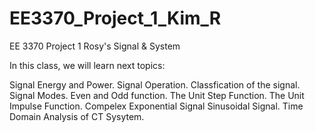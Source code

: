 # EE3370_Project_1_Kim_R
EE 3370 Project 1
Rosy's Signal & System

In this class, we will learn next topics:

Signal Energy and Power.
Signal Operation.
Classfication of the signal.
Signal Modes.
Even and Odd function.
The Unit Step Function.
The Unit Impulse Function.
Compelex Exponential Signal
Sinusoidal Signal.
Time Domain Analysis of CT Sysytem.
 
